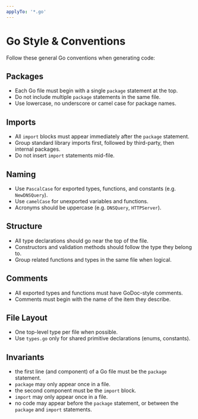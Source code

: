 ```yaml
---
applyTo: '*.go'
---
```


# Go Style & Conventions

Follow these general Go conventions when generating code:

## Packages
- Each Go file must begin with a single `package` statement at the top.
- Do not include multiple `package` statements in the same file.
- Use lowercase, no underscore or camel case for package names.

## Imports
- All `import` blocks must appear immediately after the `package` statement.
- Group standard library imports first, followed by third-party, then internal packages.
- Do not insert `import` statements mid-file.

## Naming
- Use `PascalCase` for exported types, functions, and constants (e.g. `NewDNSQuery`).
- Use `camelCase` for unexported variables and functions.
- Acronyms should be uppercase (e.g. `DNSQuery`, `HTTPServer`).

## Structure
- All type declarations should go near the top of the file.
- Constructors and validation methods should follow the type they belong to.
- Group related functions and types in the same file when logical.

## Comments
- All exported types and functions must have GoDoc-style comments.
- Comments must begin with the name of the item they describe.

## File Layout
- One top-level type per file when possible.
- Use `types.go` only for shared primitive declarations (enums, constants).

## Invariants
- the first line (and component) of a Go file must be the `package` statement.
- `package` may only appear once in a file.
- the second component must be the `import` block.
- `import` may only appear once in a file.
- no code may appear before the `package` statement, or between the `package` and `import` statements.
